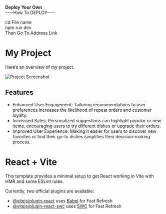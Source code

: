 **Deploy Your Own** <br>
----How To DEPLOY----

cd File name
<br>
npm run dev
<br>
Then Go To Address Link

# My Project

Here’s an overview of my project.

![Project Screenshot](./assets/screenshot.png)


## Features

- Enhanced User Engagement: Tailoring recommendations to user preferences increases the likelihood of repeat orders and customer loyalty.
- Increased Sales: Personalized suggestions can highlight popular or new items, encouraging users to try different dishes or upgrade their orders.
- Improved User Experience: Making it easier for users to discover new favorites or find their go-to dishes simplifies their decision-making process.





# React + Vite

This template provides a minimal setup to get React working in Vite with HMR and some ESLint rules.

Currently, two official plugins are available:

- [@vitejs/plugin-react](https://github.com/vitejs/vite-plugin-react/blob/main/packages/plugin-react/README.md) uses [Babel](https://babeljs.io/) for Fast Refresh
- [@vitejs/plugin-react-swc](https://github.com/vitejs/vite-plugin-react-swc) uses [SWC](https://swc.rs/) for Fast Refresh
